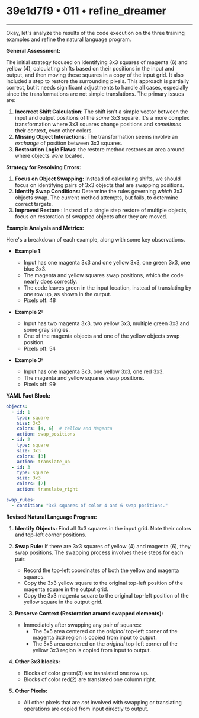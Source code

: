 # 39e1d7f9 • 011 • refine_dreamer

---
Okay, let's analyze the results of the code execution on the three training examples and refine the natural language program.

**General Assessment:**

The initial strategy focused on identifying 3x3 squares of magenta (6) and yellow (4), calculating shifts based on their positions in the input and output, and then moving these squares in a copy of the input grid. It also included a step to restore the surrounding pixels. This approach is partially correct, but it needs significant adjustments to handle all cases, especially since the transformations are not simple translations. The primary issues are:

1.  **Incorrect Shift Calculation:** The shift isn't a simple vector between the input and output positions of the *same* 3x3 square. It's a more complex transformation where 3x3 squares change positions and *sometimes* their context, even other colors.
2.  **Missing Object Interactions**: The transformation seems involve an *exchange* of position between 3x3 squares.
3.  **Restoration Logic Flaws**: the restore method restores an area around where objects *were* located.

**Strategy for Resolving Errors:**

1.  **Focus on Object Swapping:** Instead of calculating shifts, we should focus on identifying pairs of 3x3 objects that are swapping positions.
2.  **Identify Swap Conditions:** Determine the rules governing *which* 3x3 objects swap. The current method attempts, but fails, to determine correct targets.
3.  **Improved Restore** : Instead of a single step restore of multiple objects, focus on restoration of swapped objects after they are moved.

**Example Analysis and Metrics:**

Here's a breakdown of each example, along with some key observations.

*   **Example 1:**
    *   Input has one magenta 3x3 and one yellow 3x3, one green 3x3, one blue 3x3.
    *   The magenta and yellow squares swap positions, which the code nearly does correctly.
    *   The code leaves green in the input location, instead of translating by one row up, as shown in the output.
    *   Pixels off: 48

*   **Example 2:**
    *   Input has two magenta 3x3, two yellow 3x3, multiple green 3x3 and some gray
        singles.
    *   One of the magenta objects and one of the yellow objects swap position.
    *   Pixels off: 54

*   **Example 3:**
    *   Input has one magenta 3x3, one yellow 3x3, one red 3x3.
    *   The magenta and yellow squares swap positions.
    *   Pixels off: 99

**YAML Fact Block:**

```yaml
objects:
  - id: 1
    type: square
    size: 3x3
    colors: [4, 6]  # Yellow and Magenta
    action: swap_positions
  - id: 2
    type: square
    size: 3x3
    colors: [3]
    action: translate_up
  - id: 3
    type: square
    size: 3x3
    colors: [2]
    action: translate_right

swap_rules:
  - condition: "3x3 squares of color 4 and 6 swap positions."

```

**Revised Natural Language Program:**

1.  **Identify Objects:** Find all 3x3 squares in the input grid. Note their colors and top-left corner positions.

2.  **Swap Rule:** If there are 3x3 squares of yellow (4) and magenta (6), they swap positions. The swapping process involves these steps for each pair:
    *   Record the top-left coordinates of both the yellow and magenta squares.
    *   Copy the 3x3 yellow square to the original top-left position of the magenta square in the output grid.
    *  Copy the 3x3 magenta square to the original top-left position of the yellow square in the output grid.

3. **Preserve Context (Restoration around swapped elements):**
    + Immediately after swapping any pair of squares:
      * The 5x5 area centered on the *original* top-left corner of the magenta 3x3 region is copied from input to output.
      * The 5x5 area centered on the *original* top-left corner of the yellow 3x3 region is copied from input to output.
    
4. **Other 3x3 blocks:**
    + Blocks of color green(3) are translated one row up.
    + Blocks of color red(2) are translated one column right.

5. **Other Pixels:**
    + All other pixels that are *not* involved with swapping or translating operations are copied from input directly to output.

